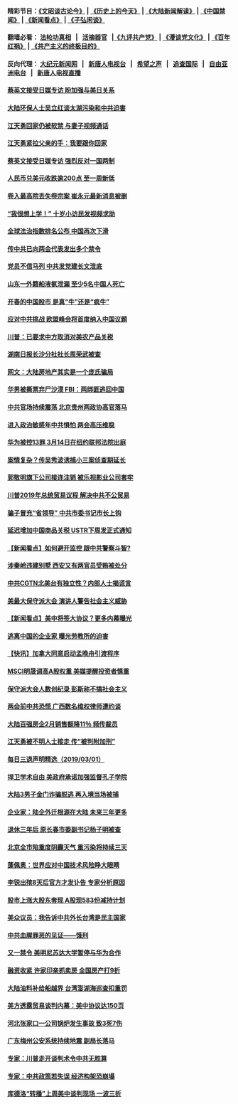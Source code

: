 #### 精彩节目：[《文昭谈古论今》](http://155.138.205.71/wenzhao) | [《历史上的今天》](http://155.138.205.71/today-in-history) | [《大陆新闻解读》](http://155.138.205.71/ntdtv-comedy) | [《中国禁闻》](http://155.138.205.71/ntdtv-news) | [《新闻看点》](http://155.138.205.71/news-insight) | [《子弘闲谈》](http://155.138.205.71/zihongxiantan/) 

 #### 翻墙必看： [法轮功真相](http://155.138.205.71:10000/videos/truth.html) &nbsp;&nbsp;|&nbsp;&nbsp; [活摘器官](http://155.138.205.71:10000/videos/res/Organs/) &nbsp;&nbsp;|[《九评共产党》](http://155.138.205.71:10000/videos/jiuping) | [《漫谈党文化》](http://155.138.205.71:10000/videos/mtdwh) | [《百年红祸》](http://155.138.205.71:10000/videos/bnhh) | [《共产主义的终极目的》](http://155.138.205.71:10000/videos/res/zjmd) 

 #### 反向代理： [大纪元新闻网](http://155.138.205.71:10080/) &nbsp;&nbsp;|&nbsp;&nbsp; [新唐人电视台](http://155.138.205.71:8000/) &nbsp;&nbsp;|&nbsp;&nbsp; [希望之声](http://155.138.205.71:8200/) &nbsp;&nbsp;|&nbsp;&nbsp; [追查国际](http://155.138.205.71:10010/) &nbsp;&nbsp;|&nbsp;&nbsp; [自由亚洲电台](http://155.138.205.71:9800/) &nbsp;&nbsp;|&nbsp;&nbsp; [新唐人电视直播](http://155.138.205.71/) 

#### [蔡英文接受日媒专访 盼加强与美日关系](../pages/nsc413/n11083821.md?t=03021237) 


#### [大陆环保人士吴立红谈太湖污染和中共迫害](../pages/nsc413/n11083885.md?t=03021237) 

#### [江天勇回家仍被软禁 与妻子视频通话](../pages/nsc413/n11083670.md?t=03021237) 

#### [江天勇紧拉父亲的手：我要跟你回家](../pages/nsc413/n11082977.md?t=03021237) 

#### [蔡英文接受日媒专访 强烈反对一国两制](../pages/nsc413/n11083772.md?t=03021237) 

#### [人民币兑美元收跌逾200点 至一周新低](../pages/nsc413/n11083568.md?t=03021237) 

#### [卷入最高院丢失卷宗案 崔永元最新消息被删](../pages/nsc413/n11083425.md?t=03021237) 

#### [“我很想上学！” 十岁小访民发视频求助](../pages/nsc413/n11083426.md?t=03021237) 

#### [全球法治指数排名公布 中国再次下滑](../pages/nsc413/n11083388.md?t=03021237) 

#### [传中共已向两会代表发出多个禁令](../pages/nsc413/n11083242.md?t=03021237) 

#### [党员不信马列 中共发党建长文泄底](../pages/nsc413/n11083141.md?t=03021237) 

#### [山东一外籍船液氨泄漏 至少5名中国人死亡](../pages/nsc413/n11083259.md?t=03021237) 

#### [开春的中国股市 是真“牛”还是“疯牛”](../pages/nsc413/n11083096.md?t=03021237) 

#### [应对中共挑战 欧盟峰会将首度纳入中国议题](../pages/nsc413/n11083159.md?t=03021237) 

#### [川普：已要求中方取消对美农产品关税](../pages/nsc413/n11083216.md?t=03021237) 

#### [湖南日报长沙分社社长周荣武被查](../pages/nsc413/n11083132.md?t=03021237) 

#### [网文：大陆房地产其实是一个庞氏骗局](../pages/nsc413/n11082988.md?t=03021237) 

#### [华男被撕票弃尸沙漠 FBI：两绑匪逃回中国](../pages/nsc413/n11082885.md?t=03021237) 

#### [中共官场持续震荡 北京贵州两政协高官落马](../pages/nsc413/n11083095.md?t=03021237) 

#### [进入政治敏感年中共惧怕 两会高压维稳](../pages/nsc413/n11082803.md?t=03021237) 

#### [华为被控13罪 3月14日在纽约联邦法院出庭](../pages/nsc413/n11082772.md?t=03021237) 

#### [案情复杂？传吴秀波诱捕小三案侦查期延长](../pages/nsc413/n11082494.md?t=03021237) 

#### [郭敬明旗下公司接连注销 被乐视影业公司套牢](../pages/nsc413/n11082525.md?t=03021237) 

#### [川普2019年总统贸易议程 解决中共不公贸易](../pages/nsc413/n11082766.md?t=03021237) 

#### [骗子冒充“省领导” 中共市委书记市长上钩](../pages/nsc413/n11082471.md?t=03021237) 

#### [延迟增加中国商品关税 USTR下周发正式通知](../pages/nsc413/n11082707.md?t=03021237) 

#### [【新闻看点】如何避开监控 跟中共警察斗智?](../pages/nsc413/n11082342.md?t=03021237) 

#### [涉秦岭违建别墅 西安又有两官员受贿被处分](../pages/nsc413/n11082578.md?t=03021237) 

#### [中共CGTN北美台有独立性？内部人士揭谎言](../pages/nsc413/n11082511.md?t=03021237) 

#### [美最大保守派大会 演讲人警告社会主义威胁](../pages/nsc413/n11082171.md?t=03021237) 

#### [【新闻看点】美中将签大协议？更多内幕曝光](../pages/nsc413/n11082208.md?t=03021237) 

#### [逃离中国的企业家 曝光劳教所的迫害](../pages/nsc413/n11080422.md?t=03021237) 

#### [【快讯】加拿大同意启动孟晚舟引渡程序](../pages/nsc413/n11082478.md?t=03021237) 

#### [MSCI明晟调高A股权重 美媒提醒投资者慎重](../pages/nsc413/n11082078.md?t=03021237) 

#### [保守派大会人数创纪录 彭斯称不搞社会主义](../pages/nsc413/n11082273.md?t=03021237) 

#### [两会前中共恐慌 广西数名维权律师遭约谈](../pages/nsc413/n11082307.md?t=03021237) 

#### [大陆百强房企2月销售额降11％ 频传裁员](../pages/nsc413/n11082210.md?t=03021237) 

#### [江天勇被不明人士接走 传“被判附加刑”](../pages/nsc413/n11082223.md?t=03021237) 

#### [每日三退声明精选（2019/03/01）](../pages/nsc413/n11082190.md?t=03021237) 

#### [捍卫学术自由 美政府承诺加强监督孔子学院](../pages/nsc413/n11081281.md?t=03021237) 

#### [大陆3男子金门诈骗脱逃 再入境当场被捕](../pages/nsc413/n11082038.md?t=03021237) 


#### [企业家：陆企外迁根源在大陆 未来三年更多](../pages/nsc413/n11081616.md?t=03021237) 

#### [退休三年后 原长春市委副书记杨子明被查](../pages/nsc413/n11080195.md?t=03021237) 

#### [北京全市陷重度阴霾天气 重污染将持续三天](../pages/nsc413/n11081790.md?t=03021237) 

#### [蓬佩奥：世界应对中国技术风险睁大眼睛](../pages/nsc413/n11081916.md?t=03021237) 

#### [李锐出殡8天后官方才发讣告 专家分析原因](../pages/nsc413/n11081400.md?t=03021237) 

#### [股市上涨大股东套现 A股现583份减持计划](../pages/nsc413/n11081294.md?t=03021237) 

#### [美众议员：我告诉中共外长台湾是民主国家](../pages/nsc413/n11081406.md?t=03021237) 

#### [中共血腥罪恶的见证——饿刑](../pages/nsc413/n11077378.md?t=03021237) 

#### [又一禁令 美明尼苏达大学暂停与华为合作](../pages/nsc413/n11080819.md?t=03021237) 

#### [融资收紧 许家印亲抓卖房 全国房产打9折](../pages/nsc413/n11081199.md?t=03021237) 

#### [大陆油料补给船越界 台湾澎湖海巡查扣重罚](../pages/nsc413/n11081173.md?t=03021237) 

#### [美方透露贸易谈判内幕：美中协议达150页](../pages/nsc413/n11080846.md?t=03021237) 

#### [河北张家口一公司锅炉发生事故 致3死7伤](../pages/nsc413/n11081120.md?t=03021237) 

#### [广东梅州公安系统持续地震 副局长落马](../pages/nsc413/n11080916.md?t=03021237) 

#### [专家：川普走开谈判术令中共无胜算](../pages/nsc413/n11080966.md?t=03021237) 

#### [专家：中共政策若失误 经济构架恐崩塌](../pages/nsc413/n11080731.md?t=03021237) 

#### [库德洛“转播”上周美中谈判现场 一波三折](../pages/nsc413/n11080699.md?t=03021237) 

